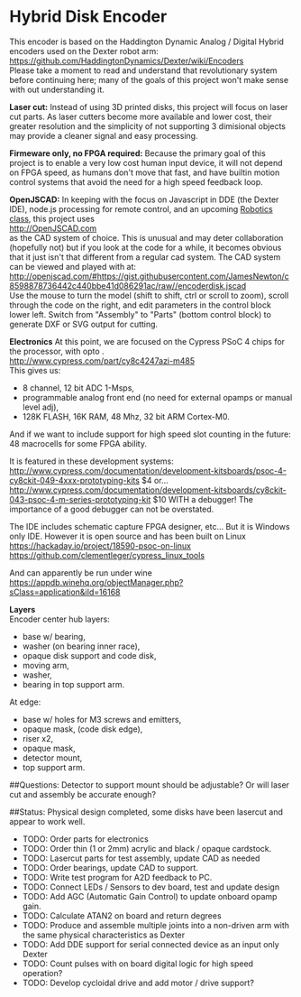 # Hybrid Disk Encoder

This encoder is based on the Haddington Dynamic Analog / Digital Hybrid encoders used on the Dexter robot arm:<br>
https://github.com/HaddingtonDynamics/Dexter/wiki/Encoders
<br>Please take a moment to read and understand that revolutionary system before continuing here; many of the goals of this project won't
make sense with out understanding it.

**Laser cut:** Instead of using 3D printed disks, this project will focus on laser cut parts. As laser cutters become more available and lower cost, 
their greater resolution and the simplicity of not supporting 3 dimisional objects may provide a cleaner signal and easy processing.

**Firmeware only, no FPGA required:** Because the primary goal of this project is to enable a very low cost human input device, it will not depend on FPGA speed, as humans
don't move that fast, and have builtin motion control systems that avoid the need for a high speed feedback loop. 

**OpenJSCAD:** In keeping with the focus on Javascript in DDE (the Dexter IDE), node.js processing for remote control, and an upcoming 
<a href="https://github.com/JamesNewton/AdvancedRoboticsWithJavascript/wiki">Robotics class</a>, this project uses<br>
http://OpenJSCAD.com
<br>as the CAD system of choice. This is unusual and may deter collaboration (hopefully not) but if you look at the code for a while,
it becomes obvious that it just isn't that different from a regular cad system. The CAD system can be viewed and played with at:<br>
http://openjscad.com/#https://gist.githubusercontent.com/JamesNewton/c8598878736442c440bbe41d086291ac/raw//encoderdisk.jscad
<br>Use the mouse to turn the model (shift to shift, ctrl or scroll to zoom), scroll through the code on the right, 
and edit parameters in the control block lower left. Switch from "Assembly" to "Parts" (bottom control block) to generate DXF or SVG
output for cutting. 

**Electronics** At this point, we are focused on the Cypress PSoC 4 chips for the processor, with opto .<br>
http://www.cypress.com/part/cy8c4247azi-m485
<br>This gives us:
- 8 channel, 12 bit ADC 1-Msps, 
- programmable analog front end (no need for external opamps or manual level adj), 
- 128K FLASH, 16K RAM, 48 Mhz, 32 bit ARM Cortex-M0.

And if we want to include support for high speed slot counting in the future: 48 macrocells for some FPGA ability. 

It is featured in these development systems:<br>
http://www.cypress.com/documentation/development-kitsboards/psoc-4-cy8ckit-049-4xxx-prototyping-kits $4 or...<br>
http://www.cypress.com/documentation/development-kitsboards/cy8ckit-043-psoc-4-m-series-prototyping-kit $10 WITH a debugger!
The importance of a good debugger can not be overstated. 

The IDE includes schematic capture FPGA designer, etc... But it is Windows only IDE. However it is open source and has been 
built on Linux<br>
https://hackaday.io/project/18590-psoc-on-linux <br>
https://github.com/clementleger/cypress_linux_tools

And can apparently be run under wine<br>
https://appdb.winehq.org/objectManager.php?sClass=application&iId=16168

**Layers**<br>
Encoder center hub layers: 
- base w/ bearing, 
- washer (on bearing inner race), 
- opaque disk support and code disk, 
- moving arm, 
- washer, 
- bearing in top support arm. 

At edge: 
- base w/ holes for M3 screws and emitters, 
- opaque mask, (code disk edge),
- riser x2,
- opaque mask, 
- detector mount, 
- top support arm. 

##Questions:
Detector to support mount should be adjustable? Or will laser cut and assembly be accurate enough?

##Status:
Physical design completed, some disks have been lasercut and appear to work well. 
- TODO: Order parts for electronics
- TODO: Order thin (1 or 2mm) acrylic and black / opaque cardstock.
- TODO: Lasercut parts for test assembly, update CAD as needed
- TODO: Order bearings, update CAD to support.
- TODO: Write test program for A2D feedback to PC. 
- TODO: Connect LEDs / Sensors to dev board, test and update design 
- TODO: Add AGC (Automatic Gain Control) to update onboard opamp gain.
- TODO: Calculate ATAN2 on board and return degrees
- TODO: Produce and assemble multiple joints into a non-driven arm with the same physical characteristics as Dexter
- TODO: Add DDE support for serial connected device as an input only Dexter
- TODO: Count pulses with on board digital logic for high speed operation?
- TODO: Develop cycloidal drive and add motor / drive support?


